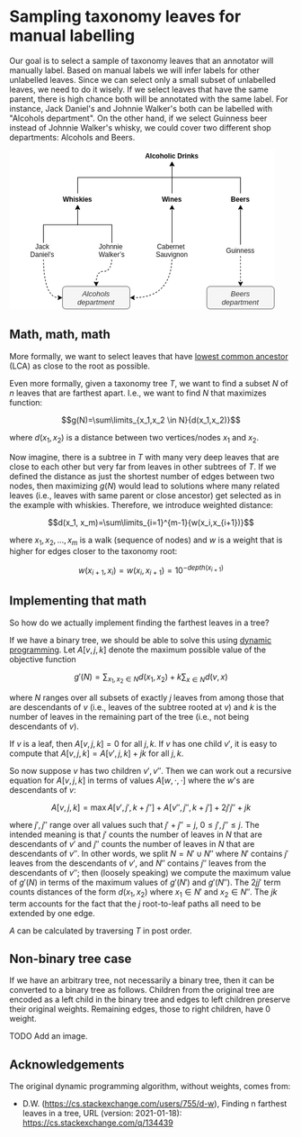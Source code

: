 # Sampling taxonomy leaves for manual labelling

Our goal is to select a sample of taxonomy leaves that an annotator will manually label. Based on manual labels we will infer labels for other unlabelled leaves. Since we can select only a small subset of unlabelled leaves, we need to do it wisely. If we select leaves that have the same parent, there is high chance both will be annotated with the same label. For instance, Jack Daniel's and Johnnie Walker's both can be labelled with "Alcohols department". On the other hand, if we select Guinness beer instead of Johnnie Walker's whisky, we could cover two different shop departments: Alcohols and Beers. 

![Example of labelling](imgs/tree_1.png)

## Math, math, math

More formally, we want to select leaves that have [lowest common ancestor](https://en.wikipedia.org/wiki/Lowest_common_ancestor) (LCA) as close to the root as possible. 

Even more formally, given a taxonomy tree $T$, we want to find a subset $N$ of $n$ leaves that are farthest apart. I.e., we want to find $N$ that maximizes function:

$$g(N)=\sum\limits_{x_1,x_2 \in N}{d(x_1,x_2)}$$  

where $d(x_1, x_2)$ is a distance between two vertices/nodes $x_1$ and $x_2$. 

Now imagine, there is a subtree in $T$ with many very deep leaves that are close to each other but very far from leaves in other subtrees of $T$. If we defined the distance as just the shortest number of edges between two nodes, then maximizing $g(N)$ would lead to solutions where many related leaves (i.e., leaves with same parent or close ancestor) get selected as in the example with whiskies. Therefore, we introduce weighted distance:

$$d(x_1, x_m)=\sum\limits_{i=1}^{m-1}{w(x_i,x_{i+1})}$$  

where $x_1, x_2, ..., x_m$ is a walk (sequence of nodes) and $w$ is a weight that is higher for edges closer to the taxonomy root:

$$w(x_{i+1}, x_i) = w(x_i, x_{i+1})=10^{-depth(x_{i+1})}$$  

## Implementing that math

So how do we actually implement finding the farthest leaves in a tree? 

If we have a binary tree, we should be able to solve this using [dynamic programming](https://en.wikipedia.org/wiki/Dynamic_programming).  Let $A[v,j,k]$ denote the maximum possible value of the objective function

$$g'(N) = \sum_{x_1,x_2 \in N} d(x_1,x_2) + k \sum_{x \in N} d(v,x)$$

where $N$ ranges over all subsets of exactly $j$ leaves from among those that are descendants of $v$ (i.e., leaves of the subtree rooted at $v$) and $k$ is the number of leaves in the remaining part of the tree (i.e., not being descendants of $v$).

If $v$ is a leaf, then $A[v,j,k]=0$ for all $j,k$. If $v$ has one child $v'$, it is easy to compute that $A[v,j,k]=A[v',j,k] + jk$ for all $j,k$.

So now suppose $v$ has two children $v',v''$.  Then we can work out a recursive equation for $A[v,j,k]$ in terms of values $A[w,\cdot,\cdot]$ where the $w$'s are descendants of $v$:

$$ A[v,j,k] = \max A[v',j',k+j''] + A[v'',j'',k+j'] + 2 j' j'' + jk$$

where $j',j''$ range over all values such that $j'+j'' = j$, $0 \le j',j'' \le j$.  The intended meaning is that $j'$ counts the number of leaves in $N$ that are descendants of $v'$ and $j''$ counts the number of leaves in $N$ that are descendants of $v''$.  In other words, we split $N=N' \cup N''$ where $N'$ contains $j'$ leaves from the descendants of $v'$, and $N''$ contains $j''$ leaves from the descendants of $v''$; then (loosely speaking) we compute the maximum value of $g'(N)$ in terms of the maximum values of $g'(N')$ and $g'(N'')$.  The $2jj'$ term counts distances of the form $d(x_1,x_2)$ where $x_1 \in N'$ and $x_2 \in N''$.  The $jk$ term accounts for the fact that the $j$ root-to-leaf paths all need to be extended by one edge.

$A$ can be calculated by traversing $T$ in post order.

## Non-binary tree case

If we have an arbitrary tree, not necessarily a binary tree, then it can be converted to a binary tree as follows. Children from the original tree are encoded as a left child in the binary tree and edges to left children preserve their original weights. Remaining edges, those to right children, have 0 weight.

TODO Add an image.

## Acknowledgements

The original dynamic programming algorithm, without weights, comes from:
* D.W. (https://cs.stackexchange.com/users/755/d-w), Finding n farthest leaves in a tree, URL (version: 2021-01-18): https://cs.stackexchange.com/q/134439